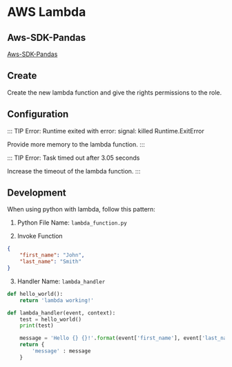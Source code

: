 # AWS Lambda

## Aws-SDK-Pandas

[Aws-SDK-Pandas](../aws-sdk-pandas/index.md)

## Create

Create the new lambda function and give the rights permissions to the role.

## Configuration
::: TIP
Error: Runtime exited with error: signal: killed Runtime.ExitError

Provide more memory to the lambda function.
:::

::: TIP
Error: Task timed out after 3.05 seconds

Increase the timeout of the lambda function.
:::

## Development

When using python with lambda, follow this pattern:

1. Python File Name: `lambda_function.py`

2. Invoke Function
```json
{
    "first_name": "John",
    "last_name": "Smith"
}
```

3. Handler Name: `lambda_handler`

```python
def hello_world():
    return 'lambda working!'

def lambda_handler(event, context):
    test = hello_world()
    print(test)

    message = 'Hello {} {}!'.format(event['first_name'], event['last_name']) 
    return { 
        'message' : message
    }
```